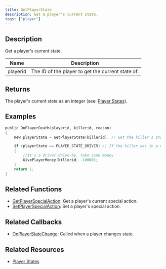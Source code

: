 ```yaml
---
title: GetPlayerState
description: Get a player's current state.
tags: ["player"]
---
```


## Description

Get a player's current state.

| Name     | Description                                       |
| -------- | ------------------------------------------------- |
| playerid | The ID of the player to get the current state of. |

## Returns

The player's current state as an integer (see: [Player States](../resources/playerstates)).

## Examples

```c
public OnPlayerDeath(playerid, killerid, reason)
{
    new playerState = GetPlayerState(killerid); // Get the killer's state

    if (playerState == PLAYER_STATE_DRIVER) // If the killer was in a vehicle
    {
        //It's a driver drive-by, take some money
        GivePlayerMoney(killerid, -10000);
    }
    return 1;
}
```

## Related Functions

- [GetPlayerSpecialAction](GetPlayerSpecialAction): Get a player's current special action.
- [SetPlayerSpecialAction](SetPlayerSpecialAction): Set a player's special action.

## Related Callbacks

- [OnPlayerStateChange](../callbacks/OnPlayerStateChange): Called when a player changes state.

## Related Resources

- [Player States](../resources/playerstates)
